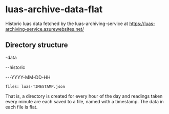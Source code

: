 # luas-archive-data-flat
Historic luas data fetched by the luas-archiving-service at https://luas-archiving-service.azurewebsites.net/

## Directory structure
-data

--historic

---YYYY-MM-DD-HH

    files: luas-TIMESTAMP.json
    
That is, a directory is created for every hour of the day and readings taken every minute are each saved to a file, named with a timestamp. The data in each file is flat.
